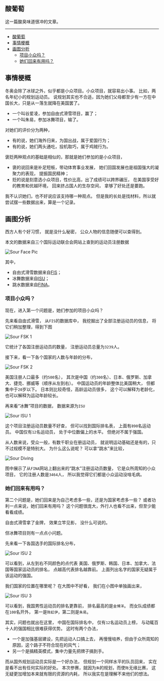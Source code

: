 ## 酸葡萄

这一篇酸臭味道很冲的文章。

---

- [酸葡萄](#酸葡萄)
- [事情梗概](#事情梗概)
- [画图分析](#画图分析)
  - [项目小众吗？](#项目小众吗)
  - [她们回来有用吗？](#她们回来有用吗)

## 事情梗概

冬奥会除了冰球之外，似乎都是小众项目。小众项目，就容易出小事。
比如，两名年纪小的规划运动员。
说规划其实也不合适，因为她们父母都至少有一方在中国长大，只是从一落生就降在美国罢了。

- 一个叫谷爱凌，参加自由式滑雪项目，赢了；
- 一个叫朱易，参加冰舞项目，输了。

对她们的评价分为两种，

- 有的说，她们海外归来，为国出战，属于爱国行为；
- 有的说，她们两头通吃，投机取巧，属于鸡贼行为。

褒贬两种观点的基础是相似的，那就是她们参加的是小众项目，

- 褒的说回来是补足短板，带动体育事业发展，
  她们回国发展也是祖国强大的凝聚力的表现，
  提振国民精神；
- 贬的说是刻意选小众项目，性价比高，出了成绩可以跨界碾压，
  在美国享受好的教育和优越环境，
  回来挤占国人的生存空间，
  拿够了好处还是要跑。

我不认识她们，也不好说应该支持哪一种观点。
但是我的长处是找材料，所以就尝试摆一些数据出来，算是一个记录。

## 画图分析

西方人有个好习惯，
就是没什么秘密，
公众人物的信息随便可以查得到。

本文的数据来自三个国际运动联合会网站上查到的运动员注册数据

![Sour Face Pic](./sour-facepic.png)

其中，
- 自由式滑雪数据来自[FIS](https://www.fis-ski.com/en/ "FIS")；
- 冰舞数据来自[ISU](https://www.isu.org/development-program "ISU")；
- 跳水数据来自[FINA](https://www.fina.org/diving "FINA")。

### 项目小众吗？

现在，进入第一个问题是，她们参加的项目小众吗？

先来看自由式滑雪，
从`FIS`的数据库中，
我挖掘出了全部注册运动员的信息，
将它们稍加整理，得到下图

![Sour FSK 1](./sour-fsk-1.png)

它统计了各国注册运动员的数量，
注册运动员总量为`3239`人。

接下来，看一下各个国家的人数与年龄的分布，

![Sour FSK 2](./sour-fsk-2.png)

美国注册人口最多（约`500`名），
其次是中国（约`300`名）、日本、俄罗斯、加拿大、捷克、挪威等（顺序从左到右）。
中国运动员的年龄整体比美国稍大，
但都集中于`20`岁以下。
日本则比较奇怪，高龄运动员很多，
这个可以解释为老龄化，也可以解释为运动年龄较长。

再来看“冰舞”项目的数据，
数据来源为`ISU`

![Sour ISU 1](./sour-isu-1.png)

这个项目注册运动员数量不好查，
但可以找到国际排名表，
上面有`890`名运动员。
中国仅有`12`名运动员，
处于中位数偏上的水平。
但绝对不属于强国。

从人数来说，受众一般，有数千职业在册运动员，
就说明运动基础还是有的，只不过规模不是特别大。
为什么这么说呢？
可以拿“跳水”来比较，

![Sour Diving](./sour-diving.png)

图中展示了从`FINA`网站上翻出来的“跳水”注册运动员数量，
它是众所周知的小众项目，
它的注册人数是`3464`人，
所以我觉得它们都是小众运动没啥毛病。

### 她们回来有用吗？

第二个问题是，她们回来是为自己考虑多一些，还是为国家考虑多一些？
或者功利一点来说，她们回来有用吗？
这个问题很庞大，外行人也看不出来，但至少能看看成绩。

自由式滑雪拿了金牌，
效果立竿见影，
没什么可说的。

但冰舞项目则有一点点小问题。

先来看一下各国选手的国际排名分布，

![Sour ISU 2](./sour-isu-2.png)

可以看到，从左到右不同颜色的点代表
美国、俄罗斯、韩国、日本、加拿大、法国等国家运动员的排名，
点越高代表排名越靠前。
上面列出名字的国家无疑属于该运动的强国。

我们国家的位置在哪里呢？
在大图中不好看，
我们在小图中单独画出来，

![Sour ISU 3](./sour-isu-3.png)

可以看到，我国男性运动员的排名更靠前，
排名最高的是`金博洋`。
而女队成绩都在`100`名开外，
第一是`陈虹伊`，第二则是`朱易`。

其实，问题也就出在这里，
中国在国际排名中，
仅有`12`名运动员上榜，
与动辄百十人的强国相比很难获得优势。
这时有两个办法，

- 一个是加强基层建设，先把运动人口搞上去，
  再慢慢培养，但由于众所周知的原因，这个路子不符合现在的风气；
- 另一个是搞精英模式，集中力量先把牌子搞到手。

而从国外规划运动员实际是一个好办法，
但规划一个同样水平的队员回来，
实在是看不出有任何实际的好处。
本次参赛，就因为`朱`的规划，而使`陈`无缘比赛，
这无疑更加增加本来就有限的资源的内耗，
所以我实在是理解不来他们的想法。

